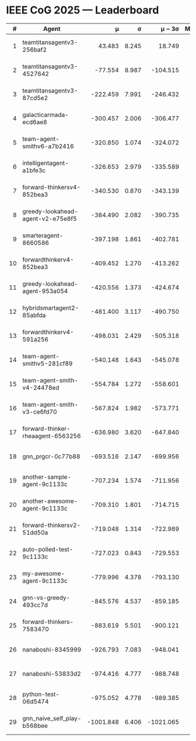 # IEEE CoG 2025 — Leaderboard

| # | Agent | μ | σ | μ − 3σ | Matches | Updated |
|---:|---|---:|---:|---:|---:|---|
| 1 | teamtitansagentv3-256baf2 | 43.483 | 8.245 | 18.749 | 19056 | 2025-08-24 13:02 |
| 2 | teamtitansagentv3-4527642 | -77.554 | 8.987 | -104.515 | 18770 | 2025-08-24 13:02 |
| 3 | teamtitansagentv3-87cd5e2 | -222.459 | 7.991 | -246.432 | 19966 | 2025-08-24 13:02 |
| 4 | galacticarmada-ecd6ae8 | -300.457 | 2.006 | -306.477 | 17480 | 2025-08-24 13:02 |
| 5 | team-agent-smithv6-a7b2416 | -320.850 | 1.074 | -324.072 | 18840 | 2025-08-24 13:02 |
| 6 | intelligentagent-a1bfe3c | -326.653 | 2.979 | -335.589 | 15963 | 2025-08-24 13:02 |
| 7 | forward-thinkersv4-852bea3 | -340.530 | 0.870 | -343.139 | 15257 | 2025-08-24 13:02 |
| 8 | greedy-lookahead-agent-v2-e75e8f5 | -384.490 | 2.082 | -390.735 | 19310 | 2025-08-24 13:02 |
| 9 | smarteragent-8660586 | -397.198 | 1.861 | -402.781 | 15766 | 2025-08-24 13:02 |
| 10 | forwardthinkerv4-852bea3 | -409.452 | 1.270 | -413.262 | 15587 | 2025-08-24 13:02 |
| 11 | greedy-lookahead-agent-953a054 | -420.556 | 1.373 | -424.674 | 17610 | 2025-08-24 13:02 |
| 12 | hybridsmartagent2-85abfda | -481.400 | 3.117 | -490.750 | 15794 | 2025-08-24 13:02 |
| 13 | forwardthinkerv4-591a256 | -498.031 | 2.429 | -505.318 | 15661 | 2025-08-24 13:02 |
| 14 | team-agent-smithv5-281cf89 | -540.148 | 1.643 | -545.078 | 18380 | 2025-08-24 13:02 |
| 15 | team-agent-smith-v4-24478ed | -554.784 | 1.272 | -558.601 | 19216 | 2025-08-24 13:02 |
| 16 | team-agent-smith-v3-ce6fd70 | -567.824 | 1.982 | -573.771 | 19716 | 2025-08-24 13:02 |
| 17 | forward-thinker-rheaagent-6563256 | -636.980 | 3.620 | -647.840 | 17856 | 2025-08-24 13:02 |
| 18 | gnn_prgcr-0c77b88 | -693.516 | 2.147 | -699.956 | 16720 | 2025-08-24 13:02 |
| 19 | another-sample-agent-9c1133c | -707.234 | 1.574 | -711.956 | 18880 | 2025-08-24 13:02 |
| 20 | another-awesome-agent-9c1133c | -709.310 | 1.801 | -714.715 | 20280 | 2025-08-24 13:02 |
| 21 | forward-thinkersv2-51dd50a | -719.048 | 1.314 | -722.989 | 18136 | 2025-08-24 13:02 |
| 22 | auto-polled-test-9c1133c | -727.023 | 0.843 | -729.553 | 19620 | 2025-08-24 13:02 |
| 23 | my-awesome-agent-9c1133c | -779.996 | 4.378 | -793.130 | 18800 | 2025-08-24 13:02 |
| 24 | gnn-vs-greedy-493cc7d | -845.576 | 4.537 | -859.185 | 14920 | 2025-08-24 13:02 |
| 25 | forward-thinkers-7583470 | -883.619 | 5.501 | -900.121 | 17400 | 2025-08-24 13:02 |
| 26 | nanaboshi-8345999 | -926.793 | 7.083 | -948.041 | 15430 | 2025-08-24 13:02 |
| 27 | nanaboshi-53833d2 | -974.416 | 4.777 | -988.748 | 14740 | 2025-08-24 13:02 |
| 28 | python-test-06d5474 | -975.052 | 4.778 | -989.385 | 15010 | 2025-08-24 13:02 |
| 29 | gnn_naive_self_play-b568bee | -1001.848 | 6.406 | -1021.065 | 14860 | 2025-08-24 13:02 |

